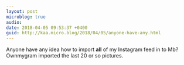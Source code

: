 ```yaml
---
layout: post
microblog: true
audio: 
date: 2018-04-05 09:53:37 +0400
guid: http://kaa.micro.blog/2018/04/05/anyone-have-any.html
---
```

Anyone have any idea how to import **all** of my Instagram feed in to Mb? Ownmygram imported the last 20 or so pictures. 
